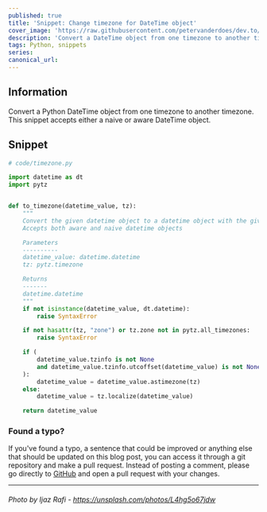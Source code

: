 ```yaml
---
published: true
title: 'Snippet: Change timezone for DateTime object'
cover_image: 'https://raw.githubusercontent.com/petervanderdoes/dev.to/main/blog-posts/snippet-0001-to-timezone/assets/cover.png'
description: 'Convert a DateTime object from one timezone to another timezone'
tags: Python, snippets
series:
canonical_url:
---
```


## Information

Convert a Python DateTime object from one timezone to another timezone. This snippet accepts either a naive or aware DateTime object.

## Snippet

```py
# code/timezone.py

import datetime as dt
import pytz


def to_timezone(datetime_value, tz):
    """
    Convert the given datetime object to a datetime object with the given timezone.
    Accepts both aware and naive datetime objects

    Parameters
    ----------
    datetime_value: datetime.datetime
    tz: pytz.timezone

    Returns
    -------
    datetime.datetime
    """
    if not isinstance(datetime_value, dt.datetime):
        raise SyntaxError

    if not hasattr(tz, "zone") or tz.zone not in pytz.all_timezones:
        raise SyntaxError

    if (
        datetime_value.tzinfo is not None
        and datetime_value.tzinfo.utcoffset(datetime_value) is not None
    ):
        datetime_value = datetime_value.astimezone(tz)
    else:
        datetime_value = tz.localize(datetime_value)

    return datetime_value

```

### Found a typo?

If you've found a typo, a sentence that could be improved or anything else that should be updated on this blog post, you can access it through a git repository and make a pull request. Instead of posting a comment, please go directly to [GitHub](https://github.com/petervanderdoes/dev.to/tree/main/blog-posts/snippet-0001-to-timezone) and open a pull request with your changes.

---

###### Photo by Ijaz Rafi - https://unsplash.com/photos/L4hg5o67jdw
